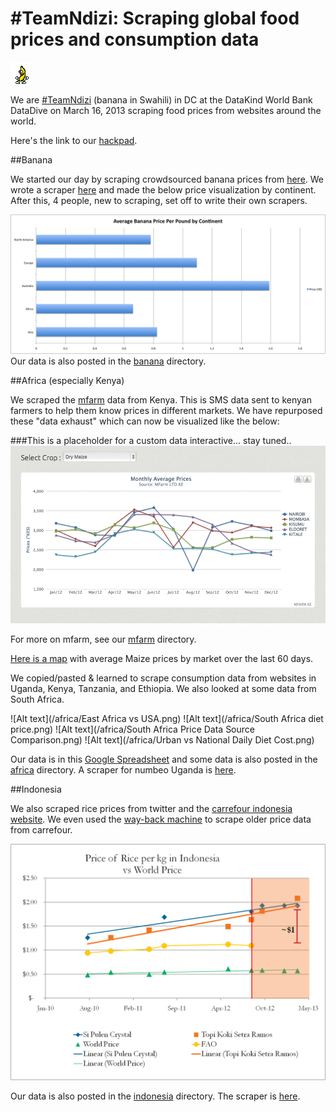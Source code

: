 # #TeamNdizi: Scraping global food prices and consumption data 
![Alt text](/banana/peanut-butter-jelly-time.gif)

We are [#TeamNdizi](https://twitter.com/search/realtime?q=%23TeamNdizi) (banana in Swahili) in DC at the DataKind World Bank DataDive on March 16, 2013 scraping food prices from websites around the world.

Here's the link to our [hackpad](https://hackpad.com/Scraping-Websites-to-Collect-Consumption-and-Price-Data-SXoIdM1XFyw).

##Banana

We started our day by scraping crowdsourced banana prices from [here](http://www.humuch.com/prices/Bananas/______/22). We wrote a scraper [here](https://scraperwiki.com/scrapers/banana-scraping/) and made the below price visualization by continent.  After this, 4 people, new to scraping, set off to write their own scrapers.

![Alt text](/banana/bananas.png)
Our data is also posted in the [banana](https://github.com/mjrich/ndizi/tree/master/banana) directory.

##Africa (especially Kenya)

We scraped the [mfarm](http://www.mfarm.co.ke/) data from Kenya.  This is SMS data sent to kenyan farmers to help them know prices in different markets.  We have repurposed these "data exhaust" which can now be visualized like the below:

###This is a placeholder for a custom data interactive... stay tuned..
![Alt text](/mfarm/mfarm_placeholder.png)  


For more on mfarm, see our [mfarm](https://github.com/mjrich/ndizi/tree/master/mfarm) directory.

[Here is a map](http://public.tableausoftware.com/views/Ndizi/Sheet1?:embed=y&:display_count=no) with average Maize prices by market over the last 60 days.



We copied/pasted & learned to scrape consumption data from websites in Uganda, Kenya, Tanzania, and Ethiopia.  We also looked at some data from South Africa.

![Alt text](/africa/East Africa vs USA.png)
![Alt text](/africa/South Africa diet price.png)
![Alt text](/africa/South Africa Price Data Source Comparison.png)
![Alt text](/africa/Urban vs National Daily Diet Cost.png)


Our data is in this [Google Spreadsheet](https://docs.google.com/spreadsheet/ccc?key=0AmiN1lPwld-EdFRXLXNUTWdjWnF6MDR1S0FObW5lUWc#gid=3) and some data is also posted in the [africa](https://github.com/mjrich/ndizi/tree/master/africa) directory.  A scraper for numbeo Uganda is [here](https://scraperwiki.com/scrapers/numbeo-ethiopia_1/).


##Indonesia

We also scraped rice prices from twitter and the [carrefour indonesia website](http://www.carrefour.co.id/).  We even used the [way-back machine](http://archive.org/web/web.php) to scrape older price data from carrefour.

![Alt text](/indonesia/IndonesiaRice.png)


Our data is also posted in the [indonesia](https://github.com/mjrich/ndizi/tree/master/indonesia) directory.  The scraper is [here](https://scraperwiki.com/scrapers/banana-scraping_1/). 


